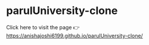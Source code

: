 # parulUniversity-clone

Click here to visit the page 👉 https://anishajoshi6199.github.io/parulUniversity-clone/
